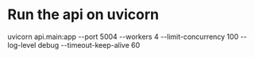 # Run the api on uvicorn
uvicorn api.main:app --port 5004 --workers 4 --limit-concurrency 100 --log-level debug --timeout-keep-alive 60